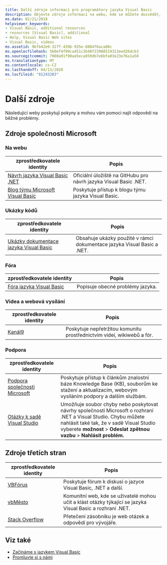 ```yaml
---
title: Další zdroje informací pro programátory jazyka Visual Basic
description: Objevte zdroje informací na webu, kde se můžete dozvědět, klást otázky a získat další informace o jazyce Visual Basic.
ms.date: 02/21/2018
helpviewer_keywords:
- Visual Basic, additional resources
- resources [Visual Basic], additional
- Help, Visual Basic Web sites
- Visual Basic, videos
ms.assetid: 9bfb42e9-327f-439b-935e-8884f6aca80c
ms.openlocfilehash: 560ef4f99ca451c3b48f23988519313eed26dcb3
ms.sourcegitcommit: 7980a91f90ae5eca859db7e6bfa03e23e76a1a50
ms.translationtype: MT
ms.contentlocale: cs-CZ
ms.lasthandoff: 04/13/2020
ms.locfileid: "81243203"
---
```

# <a name="additional-resources"></a>Další zdroje

Následující weby poskytují pokyny a mohou vám pomoci najít odpovědi na běžné problémy.

## <a name="microsoft-resources"></a>Zdroje společnosti Microsoft

### <a name="on-the-web"></a>Na webu

|zprostředkovatele identity|Popis|
|----------|----------------|
|[Návrh jazyka Visual Basic .NET](https://github.com/dotnet/vblang)|Oficiální úložiště na GitHubu pro návrh jazyka Visual Basic .NET.|
|[Blog týmu Microsoft Visual Basic](https://devblogs.microsoft.com/vbteam/)|Poskytuje přístup k blogu týmu jazyka Visual Basic.|

### <a name="code-samples"></a>Ukázky kódů

|zprostředkovatele identity|Popis|
|----------|----------------|
|[Ukázky dokumentace jazyka Visual Basic](https://github.com/dotnet/docs/tree/master/samples/snippets/visualbasic)|Obsahuje ukázky použité v rámci dokumentace jazyka Visual Basic a .NET.|

### <a name="forums"></a>Fóra

|zprostředkovatele identity|Popis|
|----------|----------------|
|[Fóra jazyka Visual Basic](https://social.msdn.microsoft.com/Forums/vstudio/home?forum=vbgeneral)|Popisuje obecné problémy jazyka.|

### <a name="videos-and-webcasts"></a>Videa a webová vysílání

|zprostředkovatele identity|Popis|
|----------|----------------|
|[Kanál9](https://channel9.msdn.com/)|Poskytuje nepřetržitou komunitu prostřednictvím videí, wikiwebů a fór.|

### <a name="support"></a>Podpora

|zprostředkovatele identity|Popis|
|----------|----------------|
|[Podpora společnosti Microsoft](https://support.microsoft.com)|Poskytuje přístup k článkům znalostní báze Knowledge Base (KB), souborům ke stažení a aktualizacím, webovým vysíláním podpory a dalším službám.|
|[Otázky k sadě Visual Studio](https://developercommunity.visualstudio.com)|Umožňuje soubor chyby nebo poskytovat návrhy společnosti Microsoft o rozhraní .NET a Visual Studio. Chybu můžete nahlásit také tak, že v sadě Visual Studio vyberete **možnost** > **Odeslat zpětnou vazbu** > **Nahlásit problém.**|

## <a name="third-party-resources"></a>Zdroje třetích stran

|zprostředkovatele identity|Popis|
|----------|----------------|
|[VBFórus](http://www.vbforums.com/)|Poskytuje fórum k diskusi o jazyce Visual Basic, .NET a další.|
|[vbMěsto](http://vbcity.com/)|Komunitní web, kde se uživatelé mohou učit a klást otázky týkající se jazyka Visual Basic a rozhraní .NET.|
|[Stack Overflow](https://stackoverflow.com/questions/tagged/vb.net)|Přetečení zásobníku je web otázek a odpovědí pro vývojáře.|

## <a name="see-also"></a>Viz také

- [Začínáme s jazykem Visual Basic](../../visual-basic/getting-started/index.md)
- [Promluvte si s námi](/visualstudio/ide/feedback-options)
